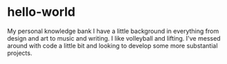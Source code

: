 # hello-world
My personal knowledge bank
I have a little background in everything from design and art to music and writing. I like volleyball and lifting.
I've messed around with code a little bit and looking to develop some more substantial projects.
